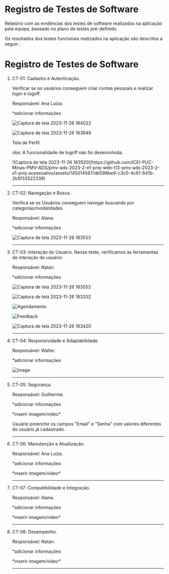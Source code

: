 # Registro de Testes de Software

Relatório com as evidências dos testes de software realizados na aplicação pela equipe, baseado no plano de testes pré-definido.

Os resultados dos testes funcionais realizados na aplicação são descritos a seguir.:

# Registro de Testes de Software


<ol>
  <li> CT-01: Cadastro e Autenticação.
  <p>Verificar se os usuários conseguem criar contas pessoais e realizar login e logoff.</p>

  Responsável: Ana Luiza.
  <p>*adicionar informações</p>
  
  ![Captura de tela 2023-11-26 184022](https://github.com/ICEI-PUC-Minas-PMV-ADS/pmv-ads-2023-2-e1-proj-web-t13-pmv-ads-2023-2-e1-proj-acessoativo/assets/145014567/4259f9a2-743f-4536-a480-e56ab13d0ac6)

  ![Captura de tela 2023-11-26 183949](https://github.com/ICEI-PUC-Minas-PMV-ADS/pmv-ads-2023-2-e1-proj-web-t13-pmv-ads-2023-2-e1-proj-acessoativo/assets/145014567/06278d42-3b1e-4180-873e-b28d2db84fa7)

<p>Tela de Perfil</p>
<p>obs: A funcionalidade de logoff não foi desenvolvida.</p>
  ![Captura de tela 2023-11-26 183520](https://github.com/ICEI-PUC-Minas-PMV-ADS/pmv-ads-2023-2-e1-proj-web-t13-pmv-ads-2023-2-e1-proj-acessoativo/assets/145014567/db598be9-c3c0-4c61-841b-2b5f33522339)



  </li> 
  <hr>
  
  <li> CT-02: Navegação e Busca.
  <p>Verifica se os Usuários conseguem navegar buscando por categorias/modalidades.</p>

  Responsável: Alana.
  <p>*adicionar informações</p>

  ![Captura de tela 2023-11-26 183553](https://github.com/ICEI-PUC-Minas-PMV-ADS/pmv-ads-2023-2-e1-proj-web-t13-pmv-ads-2023-2-e1-proj-acessoativo/assets/145014567/ca25d7b2-6c36-4a36-99dc-c6236e7cfeaf)

    
  </li>
  <hr>
  
  <li> CT-03: Interação do Usuário.
  Nesse teste, verificamos as ferramentas de interação do usuário:

  Responsável: Natan.
  <p>*adicionar informações</p>

![Captura de tela 2023-11-26 183553](https://github.com/ICEI-PUC-Minas-PMV-ADS/pmv-ads-2023-2-e1-proj-web-t13-pmv-ads-2023-2-e1-proj-acessoativo/assets/145014567/8f231917-2a62-451c-b927-0bd4375b4b65)

![Captura de tela 2023-11-26 183202](https://github.com/ICEI-PUC-Minas-PMV-ADS/pmv-ads-2023-2-e1-proj-web-t13-pmv-ads-2023-2-e1-proj-acessoativo/assets/145014567/95289790-a982-4b68-bb7d-624fa773c3b9)

![Agendamento](https://github.com/ICEI-PUC-Minas-PMV-ADS/pmv-ads-2023-2-e1-proj-web-t13-pmv-ads-2023-2-e1-proj-acessoativo/assets/145014567/4718f726-3807-4bd4-a743-8bfc47ebaad8)

![Feedback](https://github.com/ICEI-PUC-Minas-PMV-ADS/pmv-ads-2023-2-e1-proj-web-t13-pmv-ads-2023-2-e1-proj-acessoativo/assets/145014567/25a9f141-6ce0-432d-bd21-9363795ef386)

![Captura de tela 2023-11-26 183420](https://github.com/ICEI-PUC-Minas-PMV-ADS/pmv-ads-2023-2-e1-proj-web-t13-pmv-ads-2023-2-e1-proj-acessoativo/assets/145014567/1473f20a-be27-4821-ab10-3e06fe61c805)

  </li>
  <hr>
  
  <li> CT-04: Responsividade e Adaptabilidade.
   
  Responsável: Walter. 
  <p>*adicionar informações</p>

  ![image](https://github.com/ICEI-PUC-Minas-PMV-ADS/pmv-ads-2023-2-e1-proj-web-t13-pmv-ads-2023-2-e1-proj-acessoativo/assets/145014567/7166669b-1c0c-4b4a-9180-f3053a704574)


  </li>
  <hr>
  
  <li> CT-05: Segurança.

  Responsável: Guilherme. 
  <p>*adicionar informações</p>
  *inserir imagem/video*
   <p>Usuário preenche os campos "Email" e "Senha" com valores diferentes do usuário já cadastrado.</p>
  

  </li>
  <hr>
  
  <li> CT-06: Manutenção e Atualização.

  Responsável: Ana Luiza. 
  <p>*adicionar informações</p>
  *inserir imagem/video*  
 
  </li>
  <hr>
  
  <li> CT-07: Compatibilidade e Integração.

  Responsável: Alana. 
  <p>*adicionar informações</p>
  *inserir imagem/video*  


  </li>
  <hr>
  
  <li> CT-08: Desempenho.
  

  Responsável: Natan. 
  <p>*adicionar informações</p>
  *inserir imagem/video*  

  </li>
  <hr>
  
 
